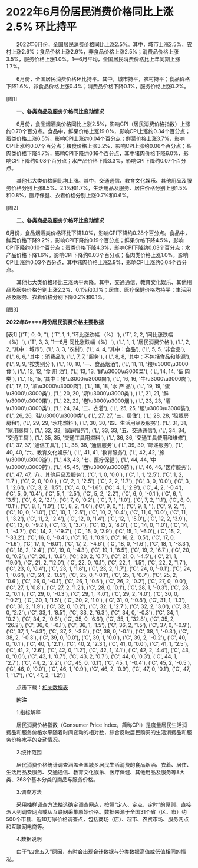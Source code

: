 # 2022年6月份居民消费价格同比上涨2.5% 环比持平

　　2022年6月份，全国居民消费价格同比上涨2.5%。其中，城市上涨2.5%，农村上涨2.6%；食品价格上涨2.9%，非食品价格上涨2.5%；消费品价格上涨3.5%，服务价格上涨1.0%。1­­—6月平均，全国居民消费价格比上年同期上涨1.7%。

　　6月份，全国居民消费价格环比持平。其中，城市持平，农村持平；食品价格下降1.6%，非食品价格上涨0.4%；消费品价格下降0.1%，服务价格上涨0.2%。

[图1]

　　**一、各类商品及服务价格同比变动情况**

　　6月份，食品烟酒类价格同比上涨2.5%，影响CPI（居民消费价格指数）上涨约0.70个百分点。食品中，鲜果价格上涨19.0%，影响CPI上涨约0.34个百分点；蛋类价格上涨6.5%，影响CPI上涨约0.04个百分点；鲜菜价格上涨3.7%，影响CPI上涨约0.07个百分点；粮食价格上涨3.2%，影响CPI上涨约0.06个百分点；畜肉类价格下降4.7%，影响CPI下降约0.16个百分点，其中猪肉价格下降6.0%，影响CPI下降约0.08个百分点；水产品价格下降3.3%，影响CPI下降约0.07个百分点。

　　其他七大类价格同比均上涨。其中，交通通信、教育文化娱乐、其他用品及服务价格分别上涨8.5%、2.1%和1.7%，生活用品及服务、居住价格分别上涨1.5%和0.8%，医疗保健、衣着价格分别上涨0.7%和0.6%。

[图2]

　　**二、各类商品及服务价格环比变动情况**

6月份，食品烟酒类价格环比下降1.0%，影响CPI下降约0.28个百分点。食品中，鲜菜价格下降9.2%，影响CPI下降约0.19个百分点；鲜果价格下降4.5%，影响CPI下降约0.10个百分点；蛋类价格下降4.3%，影响CPI下降约0.03个百分点；水产品价格下降1.6%，影响CPI下降约0.03个百分点；畜肉类价格上涨1.0%，影响CPI上涨约0.03个百分点，其中猪肉价格上涨2.9%，影响CPI上涨约0.04个百分点。

　　其他七大类价格环比三涨两平两降。其中，交通通信、教育文化娱乐、其他用品及服务价格分别上涨2.2%、0.1%和0.1%；居住、医疗保健价格均持平；生活用品及服务、衣着价格分别下降0.2%和0.1%。

[图3]

**2022****年****6****月份居民消费价格主要数据**

[表1]
[('T', 0, 0, ''), ('T', 1, 1, '环比涨跌幅 （%）'), ('T', 2, 2, '同比涨跌幅 （%）'), ('T', 3, 3, '1—6月 同比涨跌幅（%）'), ('L', 1, 1, '居民消费价格'), ('L', 2, 2, '其中：城市'), ('L', 3, 3, '农村'), ('L', 4, 4, '其中：食品'), ('L', 5, 5, '非食品'), ('L', 6, 6, '其中：消费品'), ('L', 7, 7, '服务'), ('L', 8, 8, '其中：不包括食品和能源'), ('L', 9, 9, '按类别分'), ('L', 10, 10, '一、食品烟酒'), ('L', 11, 11, '粮\u3000\u3000食'), ('L', 12, 12, '食 用 油'), ('L', 13, 13, '鲜\u3000\u3000菜'), ('L', 14, 14, '畜 肉 类'), ('L', 15, 15, '其中：猪\u3000\u3000肉'), ('L', 16, 16, '牛\u3000\u3000肉'), ('L', 17, 17, '羊\u3000\u3000肉'), ('L', 18, 18, '水 产 品'), ('L', 19, 19, '蛋\u3000\u3000类'), ('L', 20, 20, '奶\u3000\u3000类'), ('L', 21, 21, '鲜\u3000\u3000果'), ('L', 22, 22, '卷\u3000\u3000烟'), ('L', 23, 23, '酒\u3000\u3000类'), ('L', 24, 24, '二、衣着'), ('L', 25, 25, '服\u3000\u3000装'), ('L', 26, 26, '鞋\u3000\u3000类'), ('L', 27, 27, '三、居住'), ('L', 28, 28, '租赁房房租'), ('L', 29, 29, '水电燃料'), ('L', 30, 30, '四、生活用品及服务'), ('L', 31, 31, '家用器具'), ('L', 32, 32, '家庭服务'), ('L', 33, 33, '五、交通通信'), ('L', 34, 34, '交通工具'), ('L', 35, 35, '交通工具用燃料'), ('L', 36, 36, '交通工具使用和维修'), ('L', 37, 37, '通信工具'), ('L', 38, 38, '通信服务'), ('L', 39, 39, '邮递服务'), ('L', 40, 40, '六、教育文化娱乐'), ('L', 41, 41, '教育服务'), ('L', 42, 42, '旅\u3000\u3000游'), ('L', 43, 43, '七、医疗保健'), ('L', 44, 44, '中\u3000\u3000药'), ('L', 45, 45, '西\u3000\u3000药'), ('L', 46, 46, '医疗服务'), ('L', 47, 47, '八、其他用品及服务'), ('C', 1, 0, '0.0'), ('C', 1, 1, '2.5'), ('C', 1, 2, '1.7'), ('C', 2, 0, '0.0'), ('C', 2, 1, '2.5'), ('C', 2, 2, '1.7'), ('C', 3, 0, '0.0'), ('C', 3, 1, '2.6'), ('C', 3, 2, '1.5'), ('C', 4, 0, '-1.6'), ('C', 4, 1, '2.9'), ('C', 4, 2, '-0.4'), ('C', 5, 0, '0.4'), ('C', 5, 1, '2.5'), ('C', 5, 2, '2.2'), ('C', 6, 0, '-0.1'), ('C', 6, 1, '3.5'), ('C', 6, 2, '2.1'), ('C', 7, 0, '0.2'), ('C', 7, 1, '1.0'), ('C', 7, 2, '1.1'), ('C', 8, 0, '0.1'), ('C', 8, 1, '1.0'), ('C', 8, 2, '1.0'), ('C', 9, 0, ''), ('C', 9, 1, ''), ('C', 9, 2, ''), ('C', 10, 0, '-1.0'), ('C', 10, 1, '2.5'), ('C', 10, 2, '0.4'), ('C', 11, 0, '0.0'), ('C', 11, 1, '3.2'), ('C', 11, 2, '2.4'), ('C', 12, 0, '1.4'), ('C', 12, 1, '5.0'), ('C', 12, 2, '3.9'), ('C', 13, 0, '-9.2'), ('C', 13, 1, '3.7'), ('C', 13, 2, '8.0'), ('C', 14, 0, '1.0'), ('C', 14, 1, '-4.7'), ('C', 14, 2, '-19.7'), ('C', 15, 0, '2.9'), ('C', 15, 1, '-6.0'), ('C', 15, 2, '-33.2'), ('C', 16, 0, '-0.4'), ('C', 16, 1, '0.9'), ('C', 16, 2, '0.5'), ('C', 17, 0, '-1.6'), ('C', 17, 1, '-6.0'), ('C', 17, 2, '-4.6'), ('C', 18, 0, '-1.6'), ('C', 18, 1, '-3.3'), ('C', 18, 2, '2.4'), ('C', 19, 0, '-4.3'), ('C', 19, 1, '6.5'), ('C', 19, 2, '6.7'), ('C', 20, 0, '0.2'), ('C', 20, 1, '0.9'), ('C', 20, 2, '0.7'), ('C', 21, 0, '-4.5'), ('C', 21, 1, '19.0'), ('C', 21, 2, '12.0'), ('C', 22, 0, '0.1'), ('C', 22, 1, '1.5'), ('C', 22, 2, '1.7'), ('C', 23, 0, '0.4'), ('C', 23, 1, '1.6'), ('C', 23, 2, '1.7'), ('C', 24, 0, '-0.1'), ('C', 24, 1, '0.6'), ('C', 24, 2, '0.5'), ('C', 25, 0, '-0.1'), ('C', 25, 1, '0.7'), ('C', 25, 2, '0.6'), ('C', 26, 0, '-0.1'), ('C', 26, 1, '0.5'), ('C', 26, 2, '0.2'), ('C', 27, 0, '0.0'), ('C', 27, 1, '0.8'), ('C', 27, 2, '1.2'), ('C', 28, 0, '0.1'), ('C', 28, 1, '-0.3'), ('C', 28, 2, '0.1'), ('C', 29, 0, '-0.3'), ('C', 29, 1, '4.0'), ('C', 29, 2, '4.0'), ('C', 30, 0, '-0.2'), ('C', 30, 1, '1.5'), ('C', 30, 2, '1.0'), ('C', 31, 0, '-0.8'), ('C', 31, 1, '1.3'), ('C', 31, 2, '1.9'), ('C', 32, 0, '0.2'), ('C', 32, 1, '2.7'), ('C', 32, 2, '3.0'), ('C', 33, 0, '2.2'), ('C', 33, 1, '8.5'), ('C', 33, 2, '6.3'), ('C', 34, 0, '-0.3'), ('C', 34, 1, '0.2'), ('C', 34, 2, '0.6'), ('C', 35, 0, '6.6'), ('C', 35, 1, '32.8'), ('C', 35, 2, '26.2'), ('C', 36, 0, '-0.1'), ('C', 36, 1, '1.5'), ('C', 36, 2, '1.5'), ('C', 37, 0, '-0.9'), ('C', 37, 1, '-4.3'), ('C', 37, 2, '-3.5'), ('C', 38, 0, '-0.1'), ('C', 38, 1, '-0.3'), ('C', 38, 2, '-0.3'), ('C', 39, 0, '0.0'), ('C', 39, 1, '0.0'), ('C', 39, 2, '-0.2'), ('C', 40, 0, '0.1'), ('C', 40, 1, '2.1'), ('C', 40, 2, '2.3'), ('C', 41, 0, '0.0'), ('C', 41, 1, '2.5'), ('C', 41, 2, '2.6'), ('C', 42, 0, '1.2'), ('C', 42, 1, '4.1'), ('C', 42, 2, '4.4'), ('C', 43, 0, '0.0'), ('C', 43, 1, '0.7'), ('C', 43, 2, '0.7'), ('C', 44, 0, '0.3'), ('C', 44, 1, '2.7'), ('C', 44, 2, '2.2'), ('C', 45, 0, '0.1'), ('C', 45, 1, '-0.4'), ('C', 45, 2, '-0.5'), ('C', 46, 0, '0.0'), ('C', 46, 1, '0.9'), ('C', 46, 2, '0.9'), ('C', 47, 0, '0.1'), ('C', 47, 1, '1.7'), ('C', 47, 2, '1.2')]

　　点击下载：[相关数据表](http://www.stats.gov.cn/sj/zxfb/202302/W020230203608849677759.xlsx)

　　**附注**

　　1.指标解释

　　居民消费价格指数（Consumer Price Index，简称CPI）是度量居民生活消费品和服务价格水平随着时间变动的相对数，综合反映居民购买的生活消费品和服务价格水平的变动情况。

　　2.统计范围

　　居民消费价格统计调查涵盖全国城乡居民生活消费的食品烟酒、衣着、居住、生活用品及服务、交通通信、教育文化娱乐、医疗保健、其他用品及服务等8大类、268个基本分类的商品与服务价格。

　　3.调查方法

　　采用抽样调查方法抽选确定调查网点，按照“定人、定点、定时”的原则，直接派人到调查网点或从互联网采集原始价格。数据来源于全国31个省（区、市）约500个市县、近10万家价格调查点，包括商场（店）、超市、农贸市场、服务网点和互联网电商等。

　　4.数据说明

　　由于“四舍五入”原因，有时会出现合计数据与分类数据高值或低值相同的情况。